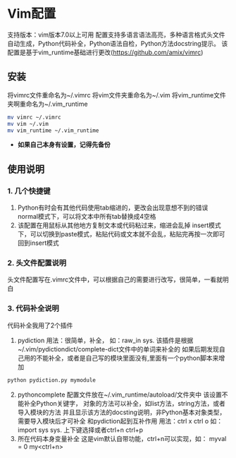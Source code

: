 # Vim配置
支持版本：vim版本7.0以上可用
配置支持多语言语法高亮，多种语言格式头文件自动生成，Python代码补全，Python语法自检，Python方法docstring提示。
该配置是基于vim_runtime基础进行更改(https://github.com/amix/vimrc)
## 安装
将vimrc文件重命名为~/.vimrc
将vim文件夹重命名为~/.vim
将vim_runtime文件夹啊重命名为~/.vim_runtime
```bash
mv vimrc ~/.vimrc
mv vim ~/.vim
mv vim_runtime ~/.vim_runtime
```
- **如果自己本身有设置，记得先备份**
## 使用说明
### 1. 几个快捷键
1. Python有时会有其他代码使用tab缩进的，更改会出现意想不到的错误
normal模式下，<F2>可以将文本中所有tab替换成4空格
2. 该配置在用鼠标从其他地方复制文本或代码粘过来，缩进会乱掉
insert模式下，<F9>可以切换到paste模式，粘贴代码或文本就不会乱，粘贴完再按一次<F9>即可回到insert模式
### 2. 头文件配置说明
头文件配置写在.vimrc文件中，可以根据自己的需要进行改写，很简单，一看就明白
### 3. 代码补全说明
代码补全我用了2个插件
1. pydiction
用法：很简单，<tab>补全，
如：raw_in<tab>  sys.<tab>
该插件是根据~/.vim/pydictiondict/complete-dict文件中的单词来补全的
如果后期发现自己用的不能补全，或者是自己写的模块里面没有,里面有一个python脚本来增加
```bash
python pydiction.py mymodule
```
2. pythoncomplete
配置文件放在~/.vim_runtime/autoload/文件夹中
该设置不能补全Python关键字，
对象的方法可以补全，如list方法，string方法，或者导入模块的方法
并且显示该方法的docsting说明，非Python基本对象类型，需要导入模块后才可补全
和pydiction起到互补作用
用法：ctrl x ctrl o  如：
import sys
sys.<ctrl><x><ctrl><o>
上下键选择或者ctrl+n ctrl+p
3. 所在代码本身变量补全
这是vim默认自带功能，ctrl+n可以实现，如：
myval = 0
my<ctrl+n>



